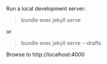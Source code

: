 
Run a local development server:

> bundle exec jekyll serve

or 

> bundle exec jekyll serve --drafts

Browse to http://localhost:4000


